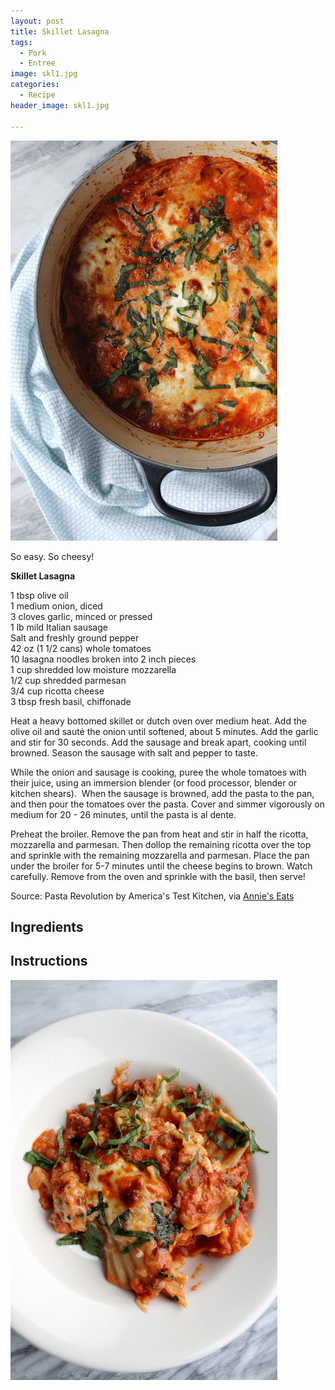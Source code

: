 ```yaml
---
layout: post
title: Skillet Lasagna
tags:
  - Pork
  - Entree
image: skl1.jpg
categories:
  - Recipe
header_image: skl1.jpg

---
```


![Image of Skillet Lasagna.](/upload/skl1.jpg)

So easy. So cheesy!  
  

  
**Skillet Lasagna**  
  
1 tbsp olive oil  
1 medium onion, diced  
3 cloves garlic, minced or pressed  
1 lb mild Italian sausage  
Salt and freshly ground pepper  
42 oz (1 1/2 cans) whole tomatoes  
10 lasagna noodles broken into 2 inch pieces  
1 cup shredded low moisture mozzarella  
1/2 cup shredded parmesan  
3/4 cup ricotta cheese  
3 tbsp fresh basil, chiffonade  
  
Heat a heavy bottomed skillet or dutch oven over medium heat. Add the olive oil and sauté the onion until softened, about 5 minutes. Add the garlic and stir for 30 seconds. Add the sausage and break apart, cooking until browned. Season the sausage with salt and pepper to taste.  
  
While the onion and sausage is cooking, puree the whole tomatoes with their juice, using an immersion blender (or food processor, blender or kitchen shears).  When the sausage is browned, add the pasta to the pan, and then pour the tomatoes over the pasta. Cover and simmer vigorously on medium for 20 - 26 minutes, until the pasta is al dente.  
  
Preheat the broiler. Remove the pan from heat and stir in half the ricotta, mozzarella and parmesan. Then dollop the remaining ricotta over the top and sprinkle with the remaining mozzarella and parmesan. Place the pan under the broiler for 5-7 minutes until the cheese begins to brown. Watch carefully. Remove from the oven and sprinkle with the basil, then serve!  
  
Source: Pasta Revolution by America's Test Kitchen, via [Annie's Eats](http://www.annies-eats.com/2012/11/28/skillet-lasagna/)

## Ingredients



## Instructions







![Image of Skillet Lasagna.](/upload/skl2.jpg)